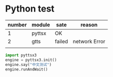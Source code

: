 # Python test

|number|module|sate|reason|
|---|---|---|---|
|1|pyttsx|OK|
|2|gtts|failed|network Error|
|||

``` python
import pyttsx3
engine = pyttsx3.init()
engine.say("中文测试")
engine.runAndWait()